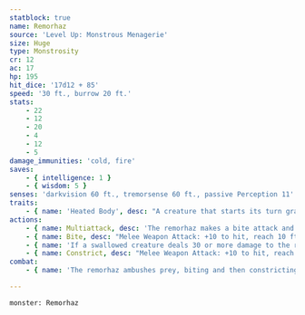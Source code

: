 ```yaml
---
statblock: true
name: Remorhaz
source: 'Level Up: Monstrous Menagerie'
size: Huge
type: Monstrosity
cr: 12
ac: 17
hp: 195
hit_dice: '17d12 + 85'
speed: '30 ft., burrow 20 ft.'
stats:
    - 22
    - 12
    - 20
    - 4
    - 12
    - 5
damage_immunities: 'cold, fire'
saves:
    - { intelligence: 1 }
    - { wisdom: 5 }
senses: 'darkvision 60 ft., tremorsense 60 ft., passive Perception 11'
traits:
    - { name: 'Heated Body', desc: "A creature that starts its turn grappled by the remorhaz, touches it, or hits it with a melee attack while within 5 feet takes 10 (3d6) fire damage, or 21 (6d6) fire damage if the remorhaz is bloodied. A creature can take this damage only once on a turn. If the remorhaz has been subjected to cold damage since the end of its last turn, this trait doesn't function." }
actions:
    - { name: Multiattack, desc: 'The remorhaz makes a bite attack and then a constrict attack.' }
    - { name: Bite, desc: "Melee Weapon Attack: +10 to hit, reach 10 ft., one target. Hit: 16 (3d6 + 6) piercing damage plus 10 (3d6) fire damage. If the target is a Medium or smaller creature grappled by the remorhaz, the target is swallowed. A swallowed creature is blinded and restrained, it has total cover from attacks from outside the remorhaz, and it takes 21 (6d6) acid damage at the start of each of the remorhaz's turns." }
    - { name: 'If a swallowed creature deals 30 or more damage to the remorhaz in a single turn, or if the remorhaz dies, the remorhaz vomits up all swallowed creatures', desc: '' }
    - { name: Constrict, desc: "Melee Weapon Attack: +10 to hit, reach 5 ft., one target. Hit: 16 (3d6 + 6) bludgeoning damage, and the target is subjected to the remorhaz's Heated Body trait. The target is grappled (escape DC 18) and restrained while grappled. The remorhaz can grapple three creatures at once." }
combat:
    - { name: 'The remorhaz ambushes prey, biting and then constricting', desc: 'It bites and swallows a constricted creature whenever possible. When reduced to 30 hit points or fewer, it releases any creatures it is constricting and plays dead.' }

---
```

```statblock
monster: Remorhaz
```
